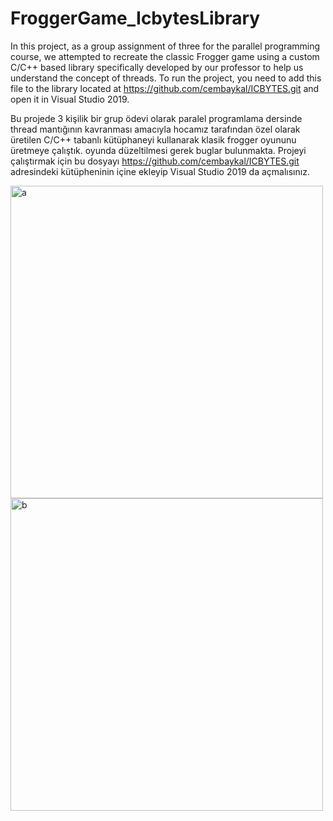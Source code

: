 ﻿# FroggerGame_IcbytesLibrary

In this project, as a group assignment of three for the parallel programming course, we attempted to recreate the classic Frogger game using a custom C/C++ based library specifically developed by our professor to help us understand the concept of threads. To run the project, you need to add this file to the library located at https://github.com/cembaykal/ICBYTES.git and open it in Visual Studio 2019.

Bu projede 3 kişilik bir grup ödevi olarak paralel programlama dersinde thread mantığının kavranması amacıyla hocamız tarafından özel olarak üretilen C/C++ tabanlı kütüphaneyi kullanarak klasik frogger oyununu üretmeye çalıştık. oyunda düzeltilmesi gerek buglar bulunmakta. Projeyi çalıştırmak için bu dosyayı https://github.com/cembaykal/ICBYTES.git adresindeki kütüpheninin içine ekleyip Visual Studio 2019 da açmalısınız.

<img src="https://github.com/user-attachments/assets/c43f5325-d219-468d-91e3-a2a0b4f42cfb" alt="a" width="500"/>

<img src="https://github.com/user-attachments/assets/6abe7722-dc96-415b-af77-6816fa6c612e" alt="b" width="500"/>
